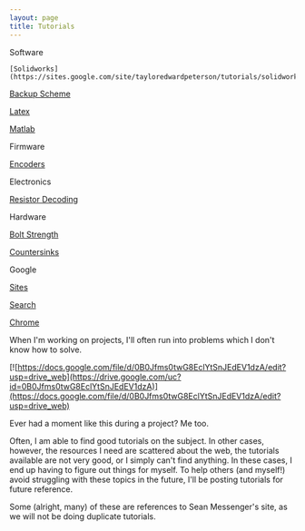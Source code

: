 ```yaml
---
layout: page
title: Tutorials
---
```


Software 

    [Solidworks](https://sites.google.com/site/tayloredwardpeterson/tutorials/solidworks)  

   [Backup Scheme](https://sites.google.com/site/tayloredwardpeterson/tutorials/backupscheme)  

   [Latex](https://sites.google.com/site/tayloredwardpeterson/tutorials/latex)

   [Matlab](https://sites.google.com/site/tayloredwardpeterson/tutorials/matlab)

Firmware

  [Encoders](https://sites.google.com/site/raintomudd/tutorials/rotaryencoders)  

Electronics

   [Resistor Decoding](https://sites.google.com/site/tayloredwardpeterson/tutorials/resistordecoding)

Hardware 

   [Bolt Strength](https://sites.google.com/site/tayloredwardpeterson/tutorials/bolts)  

   [Countersinks](https://sites.google.com/site/raintomudd/tutorials/countersinks)

Google 

   [Sites](https://sites.google.com/site/tayloredwardpeterson/tutorials/googlesites)

   [Search](https://sites.google.com/site/tayloredwardpeterson/tutorials/googleadvancedsearchoperators)  

  [Chrome](https://sites.google.com/site/tayloredwardpeterson/tutorials/googlechrome)

When I'm working on projects, I'll often run into problems which I don't know how to solve. 

[![https://docs.google.com/file/d/0B0Jfms0twG8EclYtSnJEdEV1dzA/edit?usp=drive_web](https://drive.google.com/uc?id=0B0Jfms0twG8EclYtSnJEdEV1dzA)](https://docs.google.com/file/d/0B0Jfms0twG8EclYtSnJEdEV1dzA/edit?usp=drive_web)

Ever had a moment like this during a project? Me too. 

Often, I am able to find good tutorials on the subject. In other cases, however, the resources I need are scattered about the web, the tutorials available are not very good, or I simply can't find anything. In these cases, I end up having to figure out things for myself. To help others (and myself!) avoid struggling with these topics in the future, I'll be posting tutorials for future reference. 

Some (alright, many) of these are references to Sean Messenger's site, as we will not be doing duplicate tutorials. 
